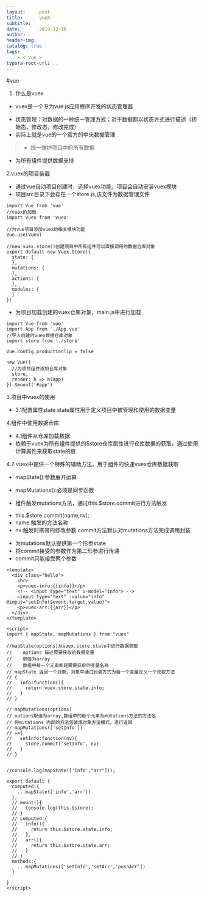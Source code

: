 ```yaml
---
layout:     post
title:      vueX
subtitle:  
date:       2019-12-10
author:     
header-img: 
catalog: true
tags:
    - < vue >
typora-root-url: ..
---
```



#vue
 1. 什么是vuex
* vuex是一个专为vue.js应用程序开发的状态管理器
+ 状态管理：对数据的一种统一管理方式；对于数据都以状态方式进行描述（初始态，修改态，修改完成）
+ 实际上就是vue的一个官方的中央数据管理
> * 统一维护项目中的所有数据
* 为所有组件提供数据支持

2.vuex的项目装载
+ 通过vue自动项目创建时，选择vuex功能，项目会自动安装vuex模块
+ 项目src目录下会存在一个store.js,该文件为数据管理文件
```
import Vue from 'vue'
//vuex的加载
import Vuex from 'vuex'

//为vue项目添加vuex的相关模块功能
Vue.use(Vuex)

//new vuex.store()创建项目中所有组件可以直接调用的数据仓库对象
export default new Vuex.Store({
  state: {
  },
  mutations: {
  },
  actions: {
  },
  modules: {
  }
})
```
* 为项目加载创建的vuex仓库对象，main.js中进行加载
```
import Vue from 'vue'
import App from './App.vue'
//导入创建的vuex数据仓库对象
import store from './store'

Vue.config.productionTip = false

new Vue({
  //为项目组件添加仓库对象
  store,
  render: h => h(App)
}).$mount('#app')
```

3.项目中vuex的使用
* 3.1配置属性state
 state属性用于定义项目中被管理和使用的数据变量

4.组件中使用数据仓库
* 4.1组件从仓库加载数据
* 依赖于vuex为所有组件提供的$store仓库属性进行仓库数据的获取，通过使用计算属性来获取state的值

4.2 vuex中提供一个特殊的辅助方法，用于组件的快速vuex仓库数据获取
* mapState():参数展开运算
* mapMutations():必须是同步函数

* 组件触发mutations方法，通过this.$store.commit进行方法触发
+ this.$store.commit(name,nv);
+ name:触发的方法名称
+ nv:触发时携带的修改参数
commit方法默认对mutations方法完成调用封装
* 为mutations默认提供第一个形参state
* 将commit接受的参数作为第二形参进行传递
* commit只能接受两个参数

```
<template>
  <div class="hello">
    <hr>
    <p>vuex-info:{{info}}</p>
    <!-- <input type="text" v-model="info"> -->
    <input type="text" :value="info" @input="setInfo($event.target.value)">
    <p>vuex-arr:{{arr}}</p>
  </div>
</template>

<script>
import { mapState, mapMutations } from "vuex"

//mapState(options)从vuex.store.state中进行数据获取
//    options 描述需要获取的数据变量
//    取值为array
//    数组中每一个元素都是需要获取的变量名称
// mapState 返回一个对象，对象中通过封装方式为每一个变量定义一个获取方法
// {
//   info:function(){
//     return vuex.store.state.info;
//   }
// }

// mapMutations(options)
// options取值为array,数组中的每个元素为mutations方法的方法名
// 将mutations 内部的方法包装成对象方法模式，进行返回
// mapMutations(['setInfo'])
// =>{
//   setInfo:function(nv){
//     store.commit('setInfo', nv)
//   }
// }


//console.log(mapState(['info',"arr"]));

export default {
  computed:{
    ...mapState(['info','arr'])
  },
  // mount(){
  //   console.log(this.$store);
  // }
  // computed:{
  //   info(){
  //     return this.$store.state.info;
  //   },
  //   arr(){
  //     return this.$store.state.arr;
  //   }
  // }
  methods:{
    ...mapMutations(['setInfo','setArr','pushArr'])
  }

}
</script>
```
